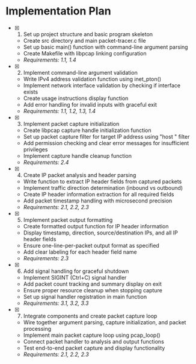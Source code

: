 # Implementation Plan

- [x] 1. Set up project structure and basic program skeleton
  - Create src directory and main packet-tracer.c file
  - Set up basic main() function with command-line argument parsing
  - Create Makefile with libpcap linking configuration
  - _Requirements: 1.1, 1.4_

- [x] 2. Implement command-line argument validation
  - Write IPv4 address validation function using inet_pton()
  - Implement network interface validation by checking if interface exists
  - Create usage instructions display function
  - Add error handling for invalid inputs with graceful exit
  - _Requirements: 1.1, 1.2, 1.3, 1.4_

- [x] 3. Implement packet capture initialization
  - Create libpcap capture handle initialization function
  - Set up packet capture filter for target IP address using "host <ip>" filter
  - Add permission checking and clear error messages for insufficient privileges
  - Implement capture handle cleanup function
  - _Requirements: 2.4_

- [x] 4. Create IP packet analysis and header parsing
  - Write function to extract IP header fields from captured packets
  - Implement traffic direction determination (inbound vs outbound)
  - Create IP header information extraction for all required fields
  - Add packet timestamp handling with microsecond precision
  - _Requirements: 2.1, 2.2, 2.3_

- [x] 5. Implement packet output formatting
  - Create formatted output function for IP header information
  - Display timestamp, direction, source/destination IPs, and all IP header fields
  - Ensure one-line-per-packet output format as specified
  - Add clear labeling for each header field name
  - _Requirements: 2.3_

- [x] 6. Add signal handling for graceful shutdown
  - Implement SIGINT (Ctrl+C) signal handler
  - Add packet count tracking and summary display on exit
  - Ensure proper resource cleanup when stopping capture
  - Set up signal handler registration in main function
  - _Requirements: 3.1, 3.2, 3.3_

- [x] 7. Integrate components and create packet capture loop
  - Wire together argument parsing, capture initialization, and packet processing
  - Implement main packet capture loop using pcap_loop()
  - Connect packet handler to analysis and output functions
  - Test end-to-end packet capture and display functionality
  - _Requirements: 2.1, 2.2, 2.3_